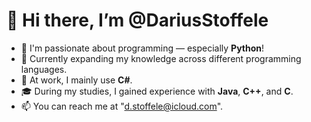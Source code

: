 # 👋 Hi there, I’m @DariusStoffele

- 👀 I'm passionate about programming — especially **Python**!
- 🌱 Currently expanding my knowledge across different programming languages.
- 💼 At work, I mainly use **C#**.
- 🎓 During my studies, I gained experience with **Java**, **C++**, and **C**.
- 📫 You can reach me at "d.stoffele@icloud.com".
